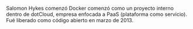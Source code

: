 

Salomon Hykes comenzó Docker comenzó como un proyecto interno dentro de dotCloud,
empresa enfocada a PaaS (plataforma como servicio). Fué liberado como código abierto en marzo
de 2013.

